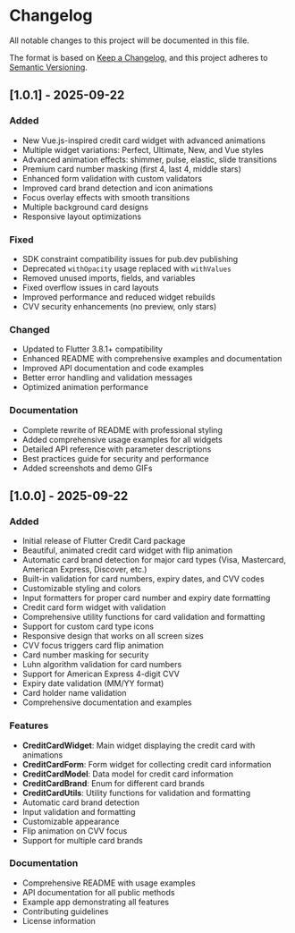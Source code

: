 # Changelog

All notable changes to this project will be documented in this file.

The format is based on [Keep a Changelog](https://keepachangelog.com/en/1.0.0/),
and this project adheres to [Semantic Versioning](https://semver.org/spec/v2.0.0.html).

## [1.0.1] - 2025-09-22

### Added
- New Vue.js-inspired credit card widget with advanced animations
- Multiple widget variations: Perfect, Ultimate, New, and Vue styles
- Advanced animation effects: shimmer, pulse, elastic, slide transitions
- Premium card number masking (first 4, last 4, middle stars)
- Enhanced form validation with custom validators
- Improved card brand detection and icon animations
- Focus overlay effects with smooth transitions
- Multiple background card designs
- Responsive layout optimizations

### Fixed
- SDK constraint compatibility issues for pub.dev publishing
- Deprecated `withOpacity` usage replaced with `withValues`
- Removed unused imports, fields, and variables
- Fixed overflow issues in card layouts
- Improved performance and reduced widget rebuilds
- CVV security enhancements (no preview, only stars)

### Changed
- Updated to Flutter 3.8.1+ compatibility
- Enhanced README with comprehensive examples and documentation
- Improved API documentation and code examples
- Better error handling and validation messages
- Optimized animation performance

### Documentation
- Complete rewrite of README with professional styling
- Added comprehensive usage examples for all widgets
- Detailed API reference with parameter descriptions
- Best practices guide for security and performance
- Added screenshots and demo GIFs

## [1.0.0] - 2025-09-22

### Added
- Initial release of Flutter Credit Card package
- Beautiful, animated credit card widget with flip animation
- Automatic card brand detection for major card types (Visa, Mastercard, American Express, Discover, etc.)
- Built-in validation for card numbers, expiry dates, and CVV codes
- Customizable styling and colors
- Input formatters for proper card number and expiry date formatting
- Credit card form widget with validation
- Comprehensive utility functions for card validation and formatting
- Support for custom card type icons
- Responsive design that works on all screen sizes
- CVV focus triggers card flip animation
- Card number masking for security
- Luhn algorithm validation for card numbers
- Support for American Express 4-digit CVV
- Expiry date validation (MM/YY format)
- Card holder name validation
- Comprehensive documentation and examples

### Features
- **CreditCardWidget**: Main widget displaying the credit card with animations
- **CreditCardForm**: Form widget for collecting credit card information
- **CreditCardModel**: Data model for credit card information
- **CreditCardBrand**: Enum for different card brands
- **CreditCardUtils**: Utility functions for validation and formatting
- Automatic card brand detection
- Input validation and formatting
- Customizable appearance
- Flip animation on CVV focus
- Support for multiple card brands

### Documentation
- Comprehensive README with usage examples
- API documentation for all public methods
- Example app demonstrating all features
- Contributing guidelines
- License information
